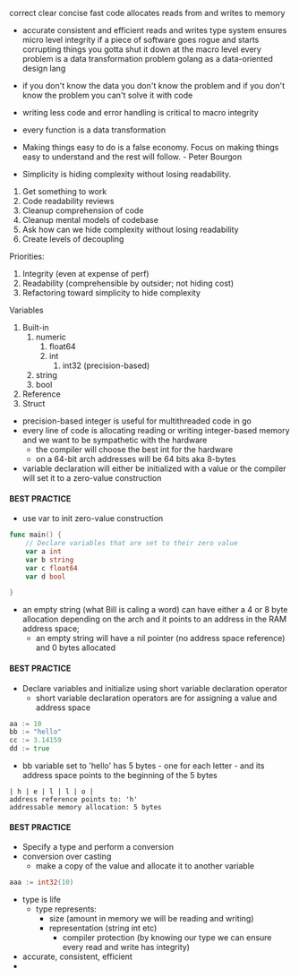 correct clear concise fast
code allocates reads from and writes to memory
- accurate consistent and efficient reads and writes
type system ensures micro level integrity
if a piece of software goes rogue and starts corrupting things you gotta shut it down
at the macro level every problem is a data transformation problem
golang as a data-oriented design lang
- if you don't know the data you don't know the problem and if you don't know the problem you can't solve it with code
- writing less code and error handling is critical to macro integrity
- every function is a data transformation

- Making things easy to do is a false economy. Focus on making things easy to understand and the rest will follow. - Peter Bourgon
- Simplicity is hiding complexity without losing readability. 

1) Get something to work
2) Code readability reviews 
3) Cleanup comprehension of code
4) Cleanup mental models of codebase
5) Ask how can we hide complexity without losing readability
6) Create levels of decoupling

Priorities:
1) Integrity (even at expense of perf)
2) Readability (comprehensible by outsider; not hiding cost)
3) Refactoring toward simplicity to hide complexity

Variables
1) Built-in 
	1) numeric
		1) float64
		2) int
			1) int32 (precision-based)
	2) string
	3) bool
2) Reference
3) Struct

- precision-based integer is useful for multithreaded code in go
- every line of code is allocating reading or writing integer-based memory and we want to be sympathetic with the hardware 
	- the compiler will choose the best int for the hardware
	- on a 64-bit arch addresses will be 64 bits aka 8-bytes
- variable declaration will either be initialized with a value or the compiler will set it to a zero-value construction

#### BEST PRACTICE
- use var to init zero-value construction
```go
func main() {
	// Declare variables that are set to their zero value
	var a int
	var b string
	var c float64
	var d bool

}
```

- an empty string (what Bill is caling a word) can have either a 4 or 8 byte allocation depending on the arch and it points to an address in the RAM address space;
	- an empty string will have a nil pointer (no address space reference) and 0 bytes allocated


#### BEST PRACTICE
- Declare variables and initialize using short variable declaration operator
	- short variable declaration operators are for assigning a value and address space
```go
aa := 10
bb := "hello"
cc := 3.14159
dd := true
```
- bb variable set to 'hello' has 5 bytes - one for each letter - and its address space points to the beginning of the 5 bytes
```
| h | e | l | l | o | 
address reference points to: 'h'
addressable memory allocation: 5 bytes
```

#### BEST PRACTICE
- Specify a type and perform a conversion
- conversion over casting
	- make a copy of the value and allocate it to another variable
```go
aaa := int32(10)
```

- type is life
	- type represents: 
		- size (amount in memory we will be reading and writing)
		- representation (string int etc)
			- compiler protection (by knowing our type we can ensure every read and write has integrity)
- accurate, consistent, efficient
- 